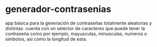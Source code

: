 # generador-contrasenias
app básica para la generación de contraseñas totalmente aleatorias y distintas. cuenta con un selector de caracteres que puede tener la contraseña como por ejemplo, mayusculas, minusculas, numeros o simbolos, asi como la longitud de esta.
